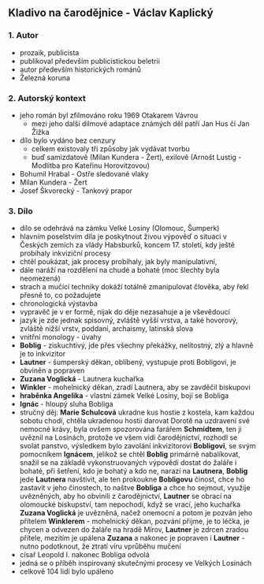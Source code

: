 ## Kladivo na čarodějnice - Václav Kaplický

### 1. Autor

- prozaik, publicista
- publikoval především publicistickou beletrii
- autor především historických románů
- Železná koruna

### 2. Autorský kontext

- jeho román byl zfilmováno roku 1969 Otakarem Vávrou
	- mezi jeho další dilmové adaptace známých děl patří Jan Hus či Jan Žižka
- dílo bylo vydáno bez cenzury
	- celkem existovaly tři způsoby jak vydávat tvorbu
	- buď samizdatově (Milan Kundera - Žert), exilově (Arnošt Lustig - Modlitba pro Kateřinu Horovitzovou)
- Bohumil Hrabal - Ostře sledované vlaky
- Milan Kundera - Žert
- Josef Škvorecký - Tankový prapor

### 3. Dílo

- dílo se odehrává na zámku Velké Losiny (Olomouc, Šumperk)
- hlavním poselstvím díla je poskytnout živou výpověď o situaci v Českých zemích za vlády Habsburků, koncem 17. století, kdy ještě probíhaly inkviziční procesy
- chtěl poukázat, jak procesy probíhaly, jak byly manipulativní,
- dále naráží na rozdělení na chudé a bohaté (moc šlechty byla neomezená)
- strach a mučící techniky dokáží totálně zmanipulovat člověka, aby řekl přesně to, co požadujete
- chronologická výstavba
- vypravěč je v er formě, nijak do děje nezasahuje a je vševědoucí
- jazyk je zde jednak spisovný, zvláště vyšší vrstva, a také hovorový, zvláště nižší vrstv, poddaní, archaismy, latinská slova
- vnitřní monology - úvahy
- **Boblig** - ziskuchtivý, jde přes všechny překážky, nelítostný, zlý a hlavně je to inkvizitor
- **Lautner** - šumperský děkan, oblíbený, vystupuje proti Bobligovi, je obviněn a popraven
- **Zuzana Voglická** - Lautnera kuchařka
- **Winkler** - mohelnický děkan, zradí Lautnera, aby se zavděčil biskupovi
- **hraběnka Angelika** - vlastní zámek Velké Losiny, bojí se Bobliga
- **Ignác** - hloupý sluha Bobliga
- stručný děj: **Marie Schulcová** ukradne kus hostie z kostela, kam každou sobotu chodí, chtěla ukradenou hostii darovat Dorotě na uzdravení své nemocné krávy, byla ovšem spozorována farářem **Schmidtem**, ten ji uvěznil na Losinách, protože ve všem vidí čarodějnictví, rozhodl se svolat panstvo, výsledkem bylo zavolání inkvizitorovi **Bobligovi**, se svým pomocníkem **Ignácem**, jelikož se chtěl **Boblig** primárně nabalíkovat, snažil se na základě vykonstruovaných výpovědí dostat do žaláře i bohaté, při šetření, kdo je bohatý a kdo ne, narazí na **Lautnera**, **Boblig** jede **Lautnera** navštívit, ale ten prokoukne **Bobligovu** činost, chce ho zastavit v jeho činostech, to naštve **Bobliga** a chce ho sejmout, využije uvězněných, aby ho obvinili z čarodějnictví, **Lautner** se obrací na olomoucké biskupství, tam nepochodí, když se vrací, jeho kuchařka **Zuzana Voglická** je uvězněná, načež onemocní a potom je pozván jeho přítelem **Winklerem** - mohelnický děkan, pozvání přijme, je to léčka, je chycen a odvezen do žaláře na hradě Mírov, **Lautner** je zdrcen zradou přítele, mezitím je upálena **Zuzana** a nakonec je popraven i **Lautner** - nutno podotknout, že ztratí víru vprůběhu mučení
- císař Leopold I. nakonec Bobliga odvolá
- jedná se o příběh inspirovaný skutečnými procesy ve Velkých Losinách
- celkově 104 lidí bylo upáleno